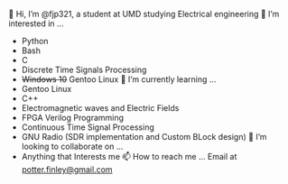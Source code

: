 👋 Hi, I’m @fjp321, a student at UMD studying Electrical engineering
👀 I’m interested in ...
+ Python
+ Bash
+ C
+ Discrete Time Signals Processing
+ ~~Windows 10~~ Gentoo Linux
🌱 I’m currently learning ...
+ Gentoo Linux
+ C++
+ Electromagnetic waves and Electric Fields
+ FPGA Verilog Programming
+ Continuous Time Signal Processing
+ GNU Radio (SDR implementation and Custom BLock design)
💞️ I’m looking to collaborate on ...
+ Anything that Interests me
📫 How to reach me ...
Email at potter.finley@gmail.com
